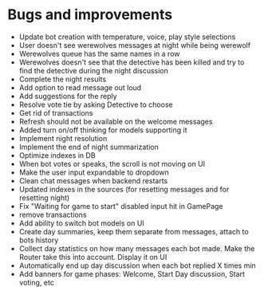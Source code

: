 # Bugs and improvements

- Update bot creation with temperature, voice, play style selections
- User doesn't see werewolves messages at night while being werewolf
- Werewolves queue has the same names in a row
- Werewolves doesn't see that the detective has been killed and try to find the detective during the night discussion
- Complete the night results
- Add option to read message out loud
- Add suggestions for the reply
- Resolve vote tie by asking Detective to choose
- Get rid of transactions 
- Refresh should not be available on the welcome messages
- Added turn on/off thinking for models supporting it
- Implement night resolution
- Implement the end of night summarization
- Optimize indexes in DB
- When bot votes or speaks, the scroll is not moving on UI
- Make the user input expandable to dropdown
- Clean chat messages when backend restarts
- Updated indexes in the sources (for resetting messages and for resetting night)
- Fix "Waiting for game to start" disabled input hit in GamePage
- remove transactions
- Add ability to switch bot models on UI
- Create day summaries, keep them separate from messages, attach to bots history
- Collect day statistics on how many messages each bot made. Make the Router take this into account. Display it on UI
- Automatically end up day discussion when each bot replied X times min
- Add banners for game phases: Welcome, Start Day discussion, Start voting, etc
